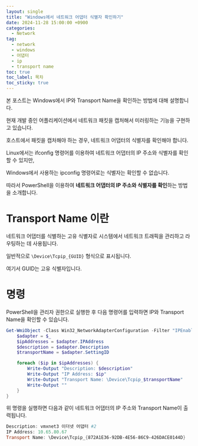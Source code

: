 ```yaml
---
layout: single
title: "Windows에서 네트워크 어댑터 식별자 확인하기"
date: 2024-11-28 15:00:00 +0900
categories: 
  - Network
tag: 
  - network
  - windows
  - 어댑터
  - ip
  - transport name
toc: true
toc_label: 목차
toc_sticky: true
---
```


본 포스트는 Windows에서 IP와 Transport Name을 확인하는 방법에 대해 설명합니다.

현재 개발 중인 어플리케이션에서 네트워크 패킷을 캡처해서 미러링하는 기능을 구현하고 있습니다.

호스트에서 패킷을 캡처해야 하는 경우, 네트워크 어댑터의 식별자를 확인해야 합니다.

Linux에서는 ifconfig 명령어를 이용하여 네트워크 어댑터의 IP 주소와 식별자를 확인할 수 있지만,

Windows에서 사용하는 ipconfig 명령어로는 식별자는 확인할 수 없습니다.

따라서 PowerShell을 이용하여 **네트워크 어댑터의 IP 주소와 식별자를 확인**하는 방법을 소개합니다.

# Transport Name 이란

네트워크 어댑터를 식별하는 고유 식별자로 시스템에서 네트워크 트래픽을 관리하고 라우팅하는 데 사용됩니다.

일반적으로 `\Device\Tcpip_{GUID}` 형식으로 표시됩니다.

여기서 GUID는 고유 식별자입니다.

# 명령

PowerShell을 관리자 권한으로 실행한 후 다음 명령어를 입력하면 IP와 Transport Name을 확인할 수 있습니다.

```powershell
Get-WmiObject -Class Win32_NetworkAdapterConfiguration -Filter "IPEnabled = 'True'" | ForEach-Object {
    $adapter = $_
    $ipAddresses = $adapter.IPAddress
    $description = $adapter.Description
    $transportName = $adapter.SettingID

    foreach ($ip in $ipAddresses) {
        Write-Output "Description: $description"
        Write-Output "IP Address: $ip"
        Write-Output "Transport Name: \Device\Tcpip_$transportName"
        Write-Output ""
    }
}
```

위 명령을 실행하면 다음과 같이 네트워크 어댑터의 IP 주소와 Transport Name이 출력됩니다.

```powershell
Description: vmxnet3 이더넷 어댑터 #2
IP Address: 10.65.80.67
Transport Name: \Device\Tcpip_{872A1E36-92DB-4E56-86C9-426DACE0144D}
```
